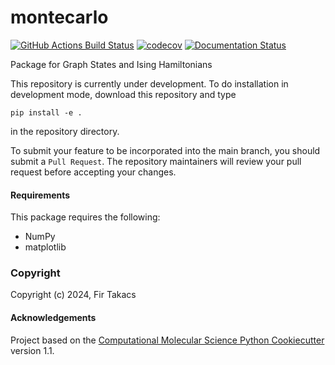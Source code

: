 montecarlo
==============================
[//]: # (Badges)
[![GitHub Actions Build Status](https://github.com/firt27/montecarlo/workflows/CI/badge.svg)](https://github.com/firt27/montecarlo/actions?query=workflow%3ACI)
[![codecov](https://codecov.io/gh/firt27/montecarlo/branch/main/graph/badge.svg)](https://codecov.io/gh/firt27/montecarlo/branch/main)
[![Documentation Status](https://img.shields.io/badge/docs-stable-brightgreen.svg)](https://montecarlo-firt27.readthedocs.io/en/latest/)


Package for Graph States and Ising Hamiltonians

This repository is currently under development. To do installation in development mode, download this repository and type

`pip install -e .`

in the repository directory.

To submit your feature to be incorporated into the main branch, 
you should submit a `Pull Request`. 
The repository maintainers will review your pull request before accepting your changes.

#### Requirements

This package requires the following:
  - NumPy
  - matplotlib

### Copyright

Copyright (c) 2024, Fir Takacs


#### Acknowledgements
 
Project based on the 
[Computational Molecular Science Python Cookiecutter](https://github.com/molssi/cookiecutter-cms) version 1.1.

